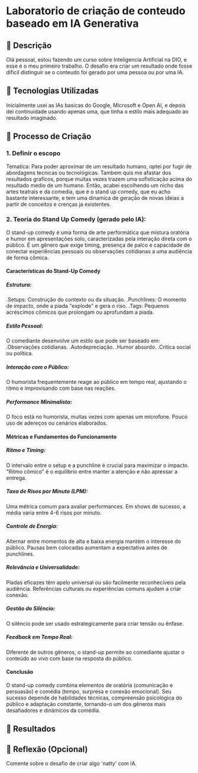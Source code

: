 # Laboratorio de criação de conteudo baseado em IA Generativa

## 📒 Descrição
Olá pessoal, estou fazendo um curso sobre Inteligencia Artificial na DIO, e esse é o meu primeiro trabalho. O desafio era criar um resultado onde fosse dificil distinguir se o conteudo foi gerado por uma pessoa ou por uma IA.

## 🤖 Tecnologias Utilizadas

Inicialmente usei as IAs basicas do Google, Microsoft e Open AI, e depois dei continuidade usando apenas uma, que tinha o estilo mais adequado ao resultado imaginado.

## 🧐 Processo de Criação

### 1.  Definir o escopo
 Tematica: Para poder aproximar de um resultado humano, optei por fugir de abordagens tecnicas ou tecnológicas. Tambem quis me afastar dos resultados graficos, porque muitas vezes trazem uma sofisticação acima do resultado medio de um humano. Então, acabei escolhendo um nicho das artes teatrais e da comedia, que é o stand up comedy, que eu acho bastante interessante, e tem uma dinamica de geração de novas ideias a partir de conceitos e crenças ja existentes.
  
### 2. Teoria do Stand Up Comedy (gerado pelo IA):

O stand-up comedy é uma forma de arte performática que mistura oratória e humor em apresentações solo, caracterizadas pela interação direta com o público. É um gênero que exige timing, presença de palco e capacidade de conectar experiências pessoais ou observações cotidianas a uma audiência de forma cômica.

#### Características do Stand-Up Comedy

##### Estrutura:
.Setups: Construção do contexto ou da situação.
.Punchlines: O momento de impacto, onde a piada "explode" e gera o riso.
.Tags: Pequenos acréscimos cômicos que prolongam ou aprofundam a piada.

##### Estilo Pessoal:
O comediante desenvolve um estilo que pode ser baseado em:
.Observações cotidianas.
.Autodepreciação.
.Humor absurdo.
.Crítica social ou política.

##### Interação com o Público:
O humorista frequentemente reage ao público em tempo real, ajustando o ritmo e improvisando com base nas reações.

##### Performance Minimalista:

O foco está no humorista, muitas vezes com apenas um microfone.
Pouco uso de adereços ou cenários elaborados.


#### Métricas e Fundamentos do Funcionamento

##### Ritmo e Timing:
O intervalo entre o setup e a punchline é crucial para maximizar o impacto.
"Ritmo cômico" é o equilíbrio entre manter a atenção e não apressar a entrega.

##### Taxa de Risos por Minuto (LPM):
Uma métrica comum para avaliar performances.
Em shows de sucesso, a média varia entre 4-6 risos por minuto.

##### Controle de Energia:
Alternar entre momentos de alta e baixa energia mantém o interesse do público.
Pausas bem colocadas aumentam a expectativa antes de punchlines.

##### Relevância e Universalidade:
Piadas eficazes têm apelo universal ou são facilmente reconhecíveis pela audiência.
Referências culturais ou experiências comuns ajudam a criar conexão.

##### Gestão do Silêncio:
O silêncio pode ser usado estrategicamente para criar tensão ou ênfase.

##### Feedback em Tempo Real:
Diferente de outros gêneros, o stand-up permite ao comediante ajustar o conteúdo ao vivo com base na resposta do público.

#### Conclusão
O stand-up comedy combina elementos de oratória (comunicação e persuasão) e comédia (tempo, surpresa e conexão emocional). Seu sucesso depende de habilidades técnicas, compreensão psicológica do público e adaptação constante, tornando-o um dos gêneros mais desafiadores e dinâmicos da comédia. 


## 🚀 Resultados


## 💭 Reflexão (Opcional)
Comente sobre o desafio de criar algo 'natty' com IA.
